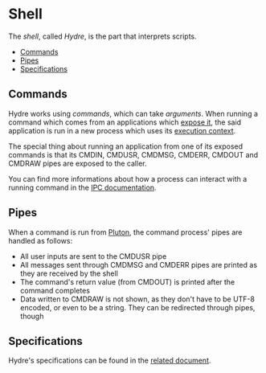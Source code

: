 # Shell

The _shell_, called _Hydre_, is the part that interprets scripts.

- [Commands](#commands)
- [Pipes](#pipes)
- [Specifications](#specifications)

## Commands

Hydre works using _commands_, which can take _arguments_.
When running a command which comes from an applications which [expose it](../concepts/applications.md#commands), the said application is run in a new process which uses its [execution context](../specs/applications/context.md#execution-context).

The special thing about running an application from one of its exposed commands is that its CMDIN, CMDUSR, CMDMSG, CMDERR, CMDOUT and CMDRAW pipes are exposed to the caller.

You can find more informations about how a process can interact with a running command in the [IPC documentation](../specs/ipc.md#interactive-usage).

## Pipes

When a command is run from [Pluton](../applications/Pluton.md), the command process' pipes are handled as follows:

- All user inputs are sent to the CMDUSR pipe
- All messages sent through CMDMSG and CMDERR pipes are printed as they are received by the shell
- The command's return value (from CMDOUT) is printed after the command completes
- Data written to CMDRAW is not shown, as they don't have to be UTF-8 encoded, or even to be a string. They can be redirected through pipes, though

## Specifications

Hydre's specifications can be found in the [related document](../specs/shell.md).
